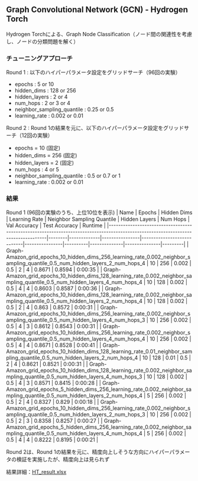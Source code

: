 ## Graph Convolutional Network (GCN) - Hydrogen Torch

Hydrogen Torchによる、Graph Node Classification（ノード間の関連性を考慮し、ノードの分類問題を解く）

### チューニングアプローチ

Round 1 : 以下のハイパーパラメータ設定をグリッドサーチ（96回の実験）
- epochs : 5 or 10
- hidden_dims : 128 or 256
- hidden_layers : 2 or 4
- num_hops : 2 or 3 or 4
- neighbor_sampling_quantile : 0.25 or 0.5
- learning_rate : 0.002 or 0.01

Round 2 : Round 1の結果を元に、以下のハイパーパラメータ設定をグリッドサーチ（12回の実験）
- epochs = 10 (固定)
- hidden_dims = 256 (固定)
- hidden_layers = 2 (固定)
- num_hops : 4 or 5
- neighbor_sampling_quantile : 0.5 or 0.7 or 1
- learning_rate : 0.002 or 0.01

### 結果
Round 1 (96回の実験のうち、上位10位を表示)
| Name                                                                                                                             | Epochs | Hidden Dims | Learning Rate | Neighbor Sampling Quantile | Hidden Layers | Num Hops | Val Accuracy | Test Accuracy | Runtime |
|----------------------------------------------------------------------------------------------------------------------------------|--------|-------------|----------------|----------------------------|----------------|----------|--------------|---------------|---------|
| Graph-Amazon_grid_epochs_10_hidden_dims_256_learning_rate_0.002_neighbor_sampling_quantile_0.5_num_hidden_layers_2_num_hops_4     | 10     | 256         | 0.002          | 0.5                        | 2              | 4        | 0.8671       | 0.8594        | 0:00:35 |
| Graph-Amazon_grid_epochs_10_hidden_dims_128_learning_rate_0.002_neighbor_sampling_quantile_0.5_num_hidden_layers_4_num_hops_4     | 10     | 128         | 0.002          | 0.5                        | 4              | 4        | 0.8603       | 0.8587        | 0:00:36 |
| Graph-Amazon_grid_epochs_10_hidden_dims_128_learning_rate_0.002_neighbor_sampling_quantile_0.5_num_hidden_layers_2_num_hops_4     | 10     | 128         | 0.002          | 0.5                        | 2              | 4        | 0.863        | 0.8572        | 0:00:31 |
| Graph-Amazon_grid_epochs_10_hidden_dims_256_learning_rate_0.002_neighbor_sampling_quantile_0.5_num_hidden_layers_4_num_hops_3     | 10     | 256         | 0.002          | 0.5                        | 4              | 3        | 0.8612       | 0.8543        | 0:00:31 |
| Graph-Amazon_grid_epochs_10_hidden_dims_256_learning_rate_0.002_neighbor_sampling_quantile_0.5_num_hidden_layers_4_num_hops_4     | 10     | 256         | 0.002          | 0.5                        | 4              | 4        | 0.8671       | 0.8528        | 0:00:41 |
| Graph-Amazon_grid_epochs_10_hidden_dims_128_learning_rate_0.01_neighbor_sampling_quantile_0.5_num_hidden_layers_2_num_hops_4      | 10     | 128         | 0.01           | 0.5                        | 2              | 4        | 0.8621       | 0.8521        | 0:00:31 |
| Graph-Amazon_grid_epochs_10_hidden_dims_128_learning_rate_0.002_neighbor_sampling_quantile_0.5_num_hidden_layers_4_num_hops_3     | 10     | 128         | 0.002          | 0.5                        | 4              | 3        | 0.8571       | 0.8415        | 0:00:28 |
| Graph-Amazon_grid_epochs_5_hidden_dims_256_learning_rate_0.002_neighbor_sampling_quantile_0.5_num_hidden_layers_2_num_hops_4      | 5      | 256         | 0.002          | 0.5                        | 2              | 4        | 0.8327       | 0.829         | 0:00:18 |
| Graph-Amazon_grid_epochs_10_hidden_dims_256_learning_rate_0.002_neighbor_sampling_quantile_0.5_num_hidden_layers_2_num_hops_3     | 10     | 256         | 0.002          | 0.5                        | 2              | 3        | 0.8358       | 0.8257        | 0:00:27 |
| Graph-Amazon_grid_epochs_5_hidden_dims_256_learning_rate_0.002_neighbor_sampling_quantile_0.5_num_hidden_layers_4_num_hops_4      | 5      | 256         | 0.002          | 0.5                        | 4              | 4        | 0.8222       | 0.8195        | 0:00:21 |

Round 2は、Round 1の結果を元に、精度向上しそうな方向にハイパーパラメータの検証を実施したが、精度向上は見られず  

結果詳細：[HT_result.xlsx](./HT_result.xlsx)


